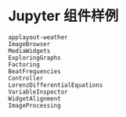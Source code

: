 # Jupyter 组件样例

```{toctree}
applayout-weather
ImageBrowser
MediaWidgets
ExploringGraphs
Factoring
BeatFrequencies
Controller
LorenzDifferentialEquations
VariableInspector
WidgetAlignment
ImageProcessing
```
